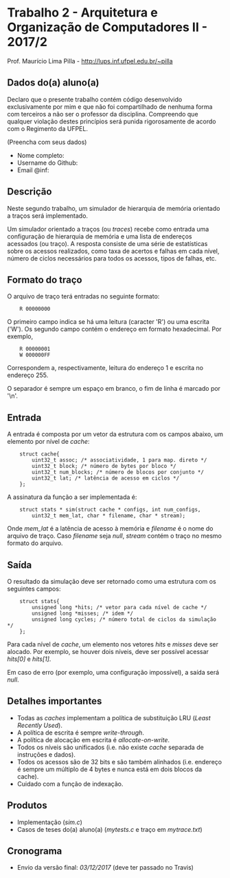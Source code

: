 # Trabalho 2 - Arquitetura e Organização de Computadores II - 2017/2
Prof. Maurício Lima Pilla - http://lups.inf.ufpel.edu.br/~pilla

## Dados do(a) aluno(a)

Declaro que o presente trabalho contém código desenvolvido exclusivamente por mim e que não foi compartilhado de nenhuma forma com terceiros a não ser o professor da disciplina. Compreendo que qualquer violação destes princípios será punida rigorosamente de acordo com o Regimento da UFPEL.

(Preencha com seus dados)

- Nome completo: 
- Username do Github: 
- Email @inf: 

## Descrição

Neste segundo trabalho, um simulador de hierarquia de memória orientado a traços será implementado. 

Um simulador orientado a traços (ou _traces_) recebe como entrada uma configuração de hierarquia de memória e uma lista de endereços acessados (ou traço). A resposta consiste de uma série de estatísticas sobre os acessos realizados, como taxa de acertos e falhas em cada nível, número de ciclos necessários para todos os acessos, tipos de falhas, etc.

## Formato do traço

O arquivo de traço terá entradas no seguinte formato:

        R 00000000

O primeiro campo indica se há uma leitura (caracter 'R') ou uma escrita ('W'). Os segundo campo contém o endereço em formato hexadecimal. Por exemplo,

        R 00000001
        W 000000FF

Correspondem a, respectivamente, leitura do endereço 1 e escrita no endereço 255. 

O separador é sempre um espaço em branco, o fim de linha é marcado por '\n'.

## Entrada

A entrada é composta por um vetor da estrutura com os campos abaixo, um elemento por nível de _cache_:

        struct cache{
            uint32_t assoc; /* associatividade, 1 para map. direto */
            uint32_t block; /* número de bytes por bloco */
            uint32_t num_blocks; /* número de blocos por conjunto */
            uint32_t lat; /* latência de acesso em ciclos */
        };

A assinatura da função a ser implementada é:

        struct stats * sim(struct cache * configs, int num_configs, 
            uint32_t mem_lat, char * filename, char * stream);

Onde _mem\_lat_ é a latência de acesso à memória e _filename_ é o nome do arquivo de traço. Caso _filename_ seja _null_, _stream_ contém o traço no mesmo formato do arquivo.

## Saída

O resultado da simulação deve ser retornado como uma estrutura com os seguintes campos:

        struct stats{
            unsigned long *hits; /* vetor para cada nível de cache */
            unsigned long *misses; /* idem */
            unsigned long cycles; /* número total de ciclos da simulação */
        };

Para cada nível de _cache_, um elemento nos vetores _hits_ e _misses_ deve ser alocado. Por exemplo, se houver dois níveis, deve ser possível acessar _hits[0]_ e _hits[1]_.

Em caso de erro (por exemplo, uma configuração impossível), a saída será _null_.

## Detalhes importantes

- Todas as _caches_ implementam a política de substituição LRU (_Least Recently Used_).
- A política de escrita é sempre _write-through_.
- A política de alocação em escrita é _allocate-on-write_.
- Todos os níveis são unificados (i.e. não existe _cache_ separada de instruções e dados).
- Todos os acessos são de 32 bits e são também alinhados (i.e. endereço é sempre um múltiplo de 4 bytes e nunca está em dois blocos da cache).
- Cuidado com a função de indexação.

## Produtos

* Implementação (*sim.c*)
* Casos de teses do(a) aluno(a) (*mytests.c* e traço em *mytrace.txt*)

## Cronograma

* Envio da versão final: _03/12/2017_ (deve ter passado no Travis)


